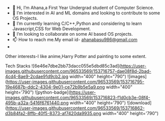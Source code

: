 - 👋 Hi, I’m Ahana,a First Year Undergrad student of Computer Science.
- 👀 I’m interested in AI and ML domains and looking to contribute to some OS Projects.
- 🌱 I’m currently learning C/C++,Python and considering  to learn Javascript,CSS for Web Development.
- 💞️ I’m looking to collaborate on some AI based OS projects.
- 📫 How to reach me.My email id- ahanabasu986@gmail.com 
-
Other interests-I like anime,Harry Potter and painting to some extent.
<!---
Ahana19/Ahana19 is a ✨ special ✨ repository because its `README.md` (this file) appears on your GitHub profile.
You can click the Preview link to take a look at your changes.
--->
Tech Stacks
![6e46e7dbe2bb73dacc055e5dbd85c3ad](https://user-images.githubusercontent.com/96533569/153716757-dae08f8d-2bad-4cd4-8ae9-2cdae91d9cb2.jpg width="400" height="790") 
![images](https://user-images.githubusercontent.com/96533569/153716795-19e4687b-ddc2-4304-9e01-ce72b9b5e5a9.png width="400" height='790")
![python-badge](https://user-images.githubusercontent.com/96533569/153716823-f1d0cb3e-08f4-495b-a32a-5416f6761440.png width="400" height='790")
![download](https://user-images.githubusercontent.com/96533569/153716862-d3b84fa2-8ffb-40f5-8373-af7420da9935.png width="400" height='790")


